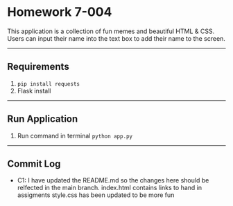 # Homework 7-004

This application is a collection of fun memes and beautiful HTML & CSS.
Users can input their name into the text box to add their name to the screen.
___
## Requirements

1. ```pip install requests ```
2. Flask install
___

## Run Application
1. Run command in terminal ```python app.py```
___

## Commit Log
   * C1: I have updated the README.md so the changes here should be relfected in the main
branch.
index.html contains links to hand in assigments
style.css has been updated to be more fun
